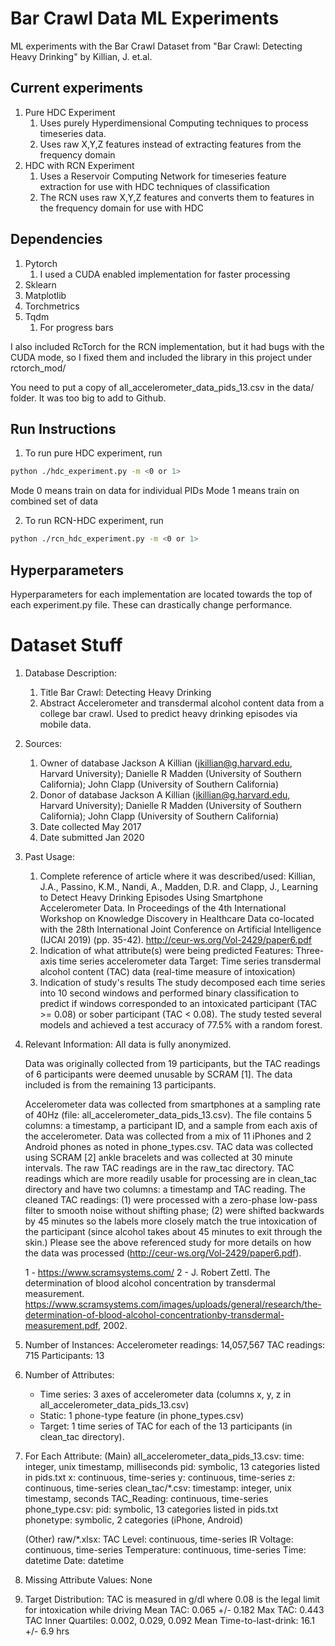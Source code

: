 # Bar Crawl Data ML Experiments
ML experiments with the Bar Crawl Dataset from "Bar Crawl: Detecting Heavy Drinking" by Killian, J. et.al.

## Current experiments
1. Pure HDC Experiment
    1. Uses purely Hyperdimensional Computing techniques to process timeseries data.
    2. Uses raw X,Y,Z features instead of extracting features from the frequency domain
2. HDC with RCN Experiment
    1. Uses a Reservoir Computing Network for timeseries feature extraction for use with HDC techniques of classification
    2. The RCN uses raw X,Y,Z features and converts them to features in the frequency domain for use with HDC

## Dependencies
1. Pytorch
    1. I used a CUDA enabled implementation for faster processing
2. Sklearn
3. Matplotlib
4. Torchmetrics
5. Tqdm
    1. For progress bars

I also included RcTorch for the RCN implementation, but it had bugs with the CUDA mode, so 
I fixed them and included the library in this project under rctorch_mod/

You need to put a copy of all_accelerometer_data_pids_13.csv in the data/ folder. It was too big to add to Github.

## Run Instructions
1. To run pure HDC experiment, run
```bash
python ./hdc_experiment.py -m <0 or 1>
```
Mode 0 means train on data for individual PIDs
Mode 1 means train on combined set of data

2. To run RCN-HDC experiment, run
```bash
python ./rcn_hdc_experiment.py -m <0 or 1>
```

## Hyperparameters
Hyperparameters for each implementation are located towards the top of each experiment.py file. 
These can drastically change performance.


# Dataset Stuff
1. Database Description:
    1. Title
        Bar Crawl: Detecting Heavy Drinking
    2. Abstract
        Accelerometer and transdermal alcohol content data from a college bar crawl. Used to predict heavy drinking episodes via mobile data.

2. Sources:
   1. Owner of database
       Jackson A Killian (jkillian@g.harvard.edu, Harvard University); Danielle R Madden (University of Southern California); John Clapp (University of Southern California)
   2. Donor of database
       Jackson A Killian (jkillian@g.harvard.edu, Harvard University); Danielle R Madden (University of Southern California); John Clapp (University of Southern California)
   3. Date collected
       May 2017
   4. Date submitted
       Jan 2020

3. Past Usage:
   1. Complete reference of article where it was described/used: 
       Killian, J.A., Passino, K.M., Nandi, A., Madden, D.R. and Clapp, J., Learning to Detect Heavy Drinking Episodes Using Smartphone Accelerometer Data. In Proceedings of the 4th International Workshop on Knowledge Discovery in Healthcare Data co-located with the 28th International Joint Conference on Artificial Intelligence (IJCAI 2019) (pp. 35-42). http://ceur-ws.org/Vol-2429/paper6.pdf
   2. Indication of what attribute(s) were being predicted
       Features: Three-axis time series accelerometer data
       Target: Time series transdermal alcohol content (TAC) data (real-time measure of intoxication)
   3. Indication of study's results
       The study decomposed each time series into 10 second windows and performed binary classification to predict if windows corresponded to an intoxicated participant (TAC >= 0.08) or sober participant (TAC < 0.08). The study tested several models and achieved a test accuracy of 77.5% with a random forest.

4. Relevant Information:
    All data is fully anonymized.

    Data was originally collected from 19 participants, but the TAC readings of 6 participants were deemed unusable by SCRAM [1]. The data included is from the remaining 13 participants.
   
    Accelerometer data was collected from smartphones at a sampling rate of 40Hz (file: all_accelerometer_data_pids_13.csv). The file contains 5 columns: a timestamp, a participant ID, and a sample from each axis of the accelerometer. Data was collected from a mix of 11 iPhones and 2 Android phones as noted in phone_types.csv. TAC data was collected using SCRAM [2] ankle bracelets and was collected at 30 minute intervals. The raw TAC readings are in the raw_tac directory. TAC readings which are more readily usable for processing are in clean_tac directory and have two columns: a timestamp and TAC reading. The cleaned TAC readings: (1) were processed with a zero-phase low-pass filter to smooth noise without shifting phase; (2) were shifted backwards by 45 minutes so the labels more closely match the true intoxication of the participant (since alcohol takes about 45 minutes to exit through the skin.) Please see the above referenced study for more details on how the data was processed (http://ceur-ws.org/Vol-2429/paper6.pdf).

    1 - https://www.scramsystems.com/
    2 - J. Robert Zettl. The determination of blood alcohol concentration by transdermal measurement. https://www.scramsystems.com/images/uploads/general/research/the-determination-of-blood-alcohol-concentrationby-transdermal-measurement.pdf, 2002.

5. Number of Instances:
    Accelerometer readings: 14,057,567
    TAC readings: 715
    Participants: 13

6. Number of Attributes:
    - Time series: 3 axes of accelerometer data (columns x, y, z in all_accelerometer_data_pids_13.csv)
    - Static: 1 phone-type feature (in phone_types.csv)
    - Target: 1 time series of TAC for each of the 13 participants (in clean_tac directory).

7. For Each Attribute:
    (Main)
    all_accelerometer_data_pids_13.csv:
        time: integer, unix timestamp, milliseconds
        pid: symbolic, 13 categories listed in pids.txt 
        x: continuous, time-series
        y: continuous, time-series
        z: continuous, time-series
    clean_tac/*.csv:
        timestamp: integer, unix timestamp, seconds
        TAC_Reading: continuous, time-series
    phone_type.csv:
        pid: symbolic, 13 categories listed in pids.txt 
        phonetype: symbolic, 2 categories (iPhone, Android)
    
    (Other)
    raw/*.xlsx:
        TAC Level: continuous, time-series
        IR Voltage: continuous, time-series
        Temperature: continuous, time-series
        Time: datetime
        Date: datetime

8. Missing Attribute Values:
None

9. Target Distribution:
    TAC is measured in g/dl where 0.08 is the legal limit for intoxication while driving
    Mean TAC: 0.065 +/- 0.182
    Max TAC: 0.443
    TAC Inner Quartiles: 0.002, 0.029, 0.092
    Mean Time-to-last-drink: 16.1 +/- 6.9 hrs
